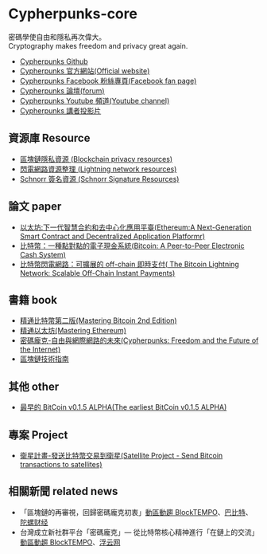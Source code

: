 
# Cypherpunks-core
密碼學使自由和隱私再次偉大。    
Cryptography makes freedom and privacy great again.

* [Cypherpunks Github](https://github.com/cypherpunks-core)
* [Cypherpunks 官方網站(Official website)](https://cypherpunks.tech/)
* [Cypherpunks Facebook 粉絲專頁(Facebook fan page)](https://www.facebook.com/CypherpunksTW/)
* [Cypherpunks 論壇(forum)](https://forum.cypherpunks.tech/)
* [Cypherpunks Youtube 頻道(Youtube channel)](https://www.youtube.com/channel/UCBRErExyxjRSuPLBjfL2GVA)
* [Cypherpunks 講者投影片](http://sc.piee.pw/F9Z9V)

## 資源庫 Resource
* [區塊鏈隱私資源  (Blockchain privacy resources)](https://github.com/cypherpunks-core/blockchain_privacy_resources_zh)
* [閃電網路資源整理  (Lightning network resources)](https://github.com/cypherpunks-core/Lightning_network_resources_zh)
* [Schnorr 簽名資源  (Schnorr Signature Resources)](https://github.com/cypherpunks-core/Schnorr_Signature_Resources_zh)

## 論文 paper
* [以太坊:下一代智慧合約和去中心化應用平臺(Ethereum:A Next-Generation Smart Contract and Decentralized Application Platformr)](https://github.com/cypherpunks-core/ethereum_whitepaper_zh)
* [比特幣：一種點對點的電子現金系統(Bitcoin: A Peer-to-Peer Electronic Cash System)](https://github.com/cypherpunks-core/bitcoin_whitepaper_zh)
* [比特幣閃電網路：可擴展的 off-chain 即時支付( The Bitcoin Lightning Network: Scalable Off-Chain Instant Payments)](https://github.com/cypherpunks-core/lightning_network_whitepaper_zh)

## 書籍 book
* [精通比特幣第二版(Mastering Bitcoin 2nd Edition)](https://github.com/cypherpunks-core/bitcoinbook_2nd_zh)
* [精通以太坊(Mastering Ethereum)](https://github.com/cypherpunks-core/ethereumbook_zh)
* [密碼龐克-自由與網際網路的未來(Cypherpunks: Freedom and the Future of the Internet)](https://github.com/cypherpunks-core/cyherpunksbook_zh)
* [區塊鏈技術指南](https://github.com/cypherpunks-core/blockchain_guide_zh)

## 其他 other
* [最早的 BitCoin v0.1.5 ALPHA(The earliest BitCoin v0.1.5 ALPHA)](https://github.com/cypherpunks-core/bitcoin)

## 專案 Project
* [衛星計畫-發送比特幣交易到衛星(Satellite Project - Send Bitcoin transactions to satellites)](https://github.com/cypherpunks-core/Satellite-project)

## 相關新聞 related news
* 「區塊鏈的再審視，回歸密碼龐克初衷」[動區動趨 BlockTEMPO](https://www.blocktempo.com/cypherpunk-blockchain-re-evaluation-2/)、[巴比特](https://www.8btc.com/article/356346)、[陀螺财经](https://www.tuoluocaijing.cn/article/detail-28371.html)
* 台灣成立新社群平台「密碼龐克」— 從比特幣核心精神進行「在鏈上的交流」[動區動趨 BlockTEMPO](https://www.blocktempo.com/cypher-punk-taiwan-forum/)、[浮云网](http://fuyun.one/block-3063.html)
